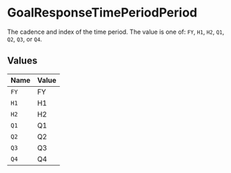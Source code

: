 # GoalResponseTimePeriodPeriod

The cadence and index of the time period. The value is one of: `FY`, `H1`, `H2`, `Q1`, `Q2`, `Q3`, or `Q4`.


## Values

| Name  | Value |
| ----- | ----- |
| `FY`  | FY    |
| `H1`  | H1    |
| `H2`  | H2    |
| `Q1`  | Q1    |
| `Q2`  | Q2    |
| `Q3`  | Q3    |
| `Q4`  | Q4    |